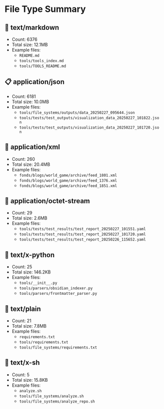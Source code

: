 # File Type Summary

## 📄 text/markdown

- Count: 6376
- Total size: 12.1MB
- Example files:
  - `README.md`
  - `tools/tools_index.md`
  - `tools/TOOLS_README.md`

## 📋 application/json

- Count: 6181
- Total size: 10.0MB
- Example files:
  - `tools/file_systems/outputs/data_20250227_095644.json`
  - `tools/tests/test_outputs/visualization_data_20250227_101822.json`
  - `tools/tests/test_outputs/visualization_data_20250227_101720.json`

## 📰 application/xml

- Count: 260
- Total size: 20.4MB
- Example files:
  - `fonds/blogs/world_game/archive/feed_1801.xml`
  - `fonds/blogs/world_game/archive/feed_1376.xml`
  - `fonds/blogs/world_game/archive/feed_1851.xml`

## 📎 application/octet-stream

- Count: 29
- Total size: 2.6MB
- Example files:
  - `tools/tests/test_results/test_report_20250227_101551.yaml`
  - `tools/tests/test_results/test_report_20250227_101720.yaml`
  - `tools/tests/test_results/test_report_20250226_115652.yaml`

## 📄 text/x-python

- Count: 25
- Total size: 146.2KB
- Example files:
  - `tools/__init__.py`
  - `tools/parsers/obsidian_indexer.py`
  - `tools/parsers/frontmatter_parser.py`

## 📄 text/plain

- Count: 21
- Total size: 7.8MB
- Example files:
  - `requirements.txt`
  - `tools/requirements.txt`
  - `tools/file_systems/requirements.txt`

## 📄 text/x-sh

- Count: 5
- Total size: 15.8KB
- Example files:
  - `analyze.sh`
  - `tools/file_systems/analyze.sh`
  - `tools/file_systems/analyze_repo.sh`

